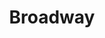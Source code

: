 ---
title: Broadway
crosslinks:
- youtubefactsbot
- youtubot
- autotldr
- thegreatcomet
- musicals
- hamiltonmusical
- BroadwayBoots
- MassdropBot
- u_imguralbumbot
- BritainsGotTalent
- Theatre
- shakespeare
- starwarsminiatures
- classicalmusic
- NetflixBestOf
- Documentaries
- tmsbmeta
- guyswefucked
- john_yukis_bots
- b96e4k
---